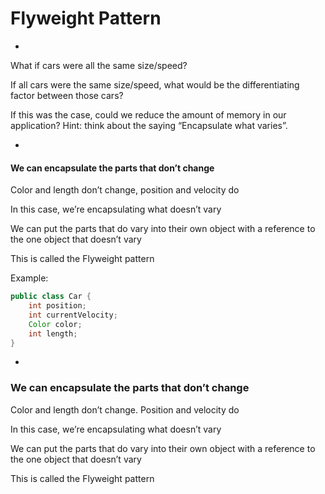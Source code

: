 # Flyweight Pattern

-

What if cars were all the same size/speed?

If all cars were the same size/speed, what would be the differentiating factor between those cars?

If this was the case, could we reduce the amount of memory in our application? Hint: think about the saying “Encapsulate what varies”.

-

#### We can encapsulate the parts that don’t change

Color and length don’t change, position and velocity do

In this case, we’re encapsulating what doesn’t vary

We can put the parts that do vary into their own object with a reference to the one object that doesn’t vary

This is called the Flyweight pattern

Example:

```java
public class Car {
    int position;
    int currentVelocity;
    Color color;
    int length;
}
```

-

### We can encapsulate the parts that don’t change

Color and length don’t change. Position and velocity do

In this case, we’re encapsulating what doesn’t vary

We can put the parts that do vary into their own object with a reference to the one object that doesn’t vary

This is called the Flyweight pattern
